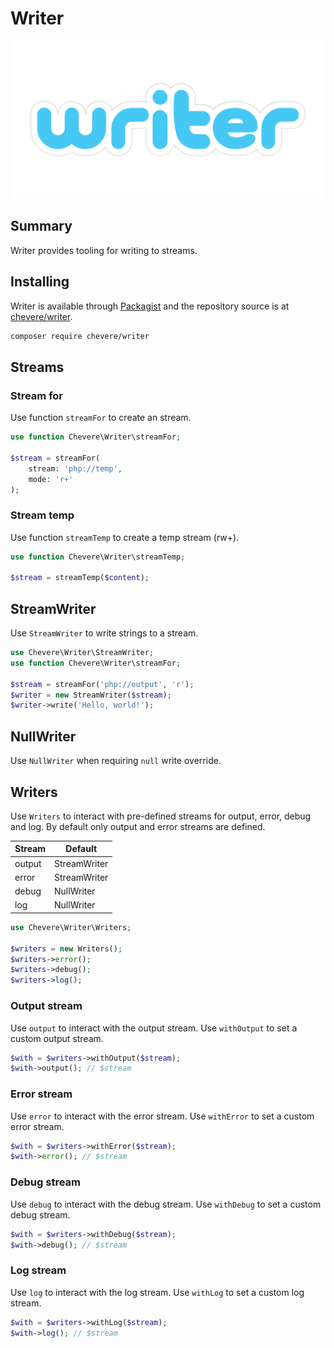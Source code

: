 # Writer

![Writer](../src/packages/writer/writer-logo.svg)

## Summary

Writer provides tooling for writing to streams.

## Installing

Writer is available through [Packagist](https://packagist.org/packages/chevere/writer) and the repository source is at [chevere/writer](https://github.com/chevere/writer).

```sh
composer require chevere/writer
```

## Streams

### Stream for

Use function `streamFor` to create an stream.

```php
use function Chevere\Writer\streamFor;

$stream = streamFor(
    stream: 'php://temp',
    mode: 'r+'
);
```

### Stream temp

Use function `streamTemp` to create a temp stream (rw+).

```php
use function Chevere\Writer\streamTemp;

$stream = streamTemp($content);
```

## StreamWriter

Use `StreamWriter` to write strings to a stream.

```php
use Chevere\Writer\StreamWriter;
use function Chevere\Writer\streamFor;

$stream = streamFor('php://output', 'r');
$writer = new StreamWriter($stream);
$writer->write('Hello, world!');
```

## NullWriter

Use `NullWriter` when requiring `null` write override.

## Writers

Use `Writers` to interact with pre-defined streams for output, error, debug and log. By default only output and error streams are defined.

| Stream | Default      |
| ------ | ------------ |
| output | StreamWriter |
| error  | StreamWriter |
| debug  | NullWriter   |
| log    | NullWriter   |

```php
use Chevere\Writer\Writers;

$writers = new Writers();
$writers->error();
$writers->debug();
$writers->log();
```

### Output stream

Use `output` to interact with the output stream. Use `withOutput` to set a custom output stream.

```php
$with = $writers->withOutput($stream);
$with->output(); // $stream
```

### Error stream

Use `error` to interact with the error stream. Use `withError` to set a custom error stream.

```php
$with = $writers->withError($stream);
$with->error(); // $stream
```

### Debug stream

Use `debug` to interact with the debug stream. Use `withDebug` to set a custom debug stream.

```php
$with = $writers->withDebug($stream);
$with->debug(); // $stream
```

### Log stream

Use `log` to interact with the log stream. Use `withLog` to set a custom log stream.

```php
$with = $writers->withLog($stream);
$with->log(); // $stream
```
